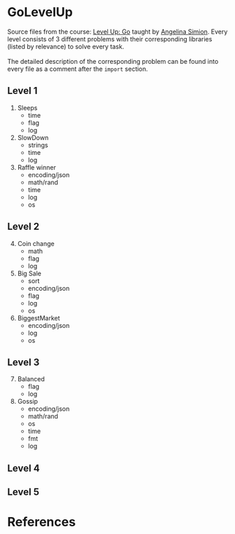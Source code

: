 # GoLevelUp
Source files from the course: [Level Up: Go](https://www.linkedin.com/learning/level-up-go) taught by [Angelina Simion](https://www.linkedin.com/learning/instructors/adelina-simion?u=76737724). Every level consists of 3 different problems with their corresponding libraries (listed by relevance) to solve every task. <br><br>
The detailed description of the corresponding problem can be found into every file as a comment after the `import` section.

## Level 1
1. Sleeps
   - time
   - flag
   - log
2. SlowDown
   - strings
   - time
   - log
3. Raffle winner
   - encoding/json
   - math/rand
   - time
   - log
   - os

## Level 2
4. Coin change
   - math
   - flag
   - log
5. Big Sale
   - sort
   - encoding/json
   - flag
   - log
   - os
6. BiggestMarket
   - encoding/json
   - log
   - os

## Level 3
7. Balanced
   - flag
   - log
8. Gossip
   - encoding/json
	- math/rand
	- os
	- time
   - fmt
	- log

## Level 4

## Level 5

# References

